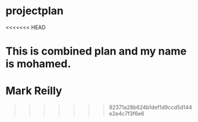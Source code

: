 # projectplan
<<<<<<< HEAD

This is combined plan and my name is mohamed.
=======
# Mark Reilly
>>>>>>> 92371a28b624b1def1d9ccd5d144e2e4c7f3f6e6
